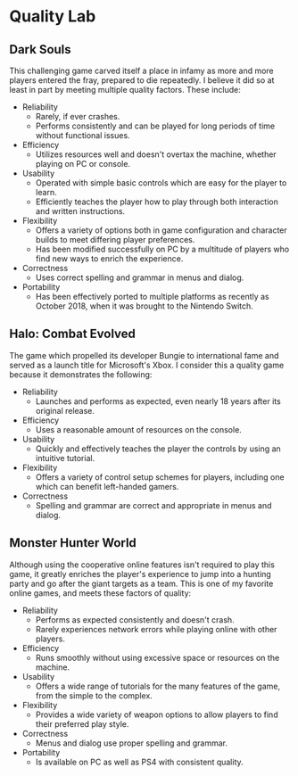 # Quality Lab

## Dark Souls
This challenging game carved itself a place in infamy as more and more players entered the fray, prepared to die repeatedly. I believe it did so at least in part by meeting multiple quality factors. These include:
- Reliability
  - Rarely, if ever crashes.
  - Performs consistently and can be played for long periods of time without functional issues.
- Efficiency
  - Utilizes resources well and doesn't overtax the machine, whether playing on PC or console.
- Usability
  - Operated with simple basic controls which are easy for the player to learn.
  - Efficiently teaches the player how to play through both interaction and written instructions.
- Flexibility
  - Offers a variety of options both in game configuration and character builds to meet differing player preferences.
  - Has been modified successfully on PC by a multitude of players who find new ways to enrich the experience.
- Correctness
  - Uses correct spelling and grammar in menus and dialog.
- Portability
  - Has been effectively ported to multiple platforms as recently as October 2018, when it was brought to the Nintendo Switch.

## Halo: Combat Evolved
The game which propelled its developer Bungie to international fame and served as a launch title for Microsoft's Xbox. I consider this a quality game because it demonstrates the following:
- Reliability
  - Launches and performs as expected, even nearly 18 years after its original release.
- Efficiency
  - Uses a reasonable amount of resources on the console.
- Usability
  - Quickly and effectively teaches the player the controls by using an intuitive tutorial.
- Flexibility
  - Offers a variety of control setup schemes for players, including one which can benefit left-handed gamers.
- Correctness
  - Spelling and grammar are correct and appropriate in menus and dialog.

## Monster Hunter World
Although using the cooperative online features isn't required to play this game, it greatly enriches the player's experience to jump into a hunting party and go after the giant targets as a team. This is one of my favorite online games, and meets these factors of quality:
- Reliability
  - Performs as expected consistently and doesn't crash.
  - Rarely experiences network errors while playing online with other players.
- Efficiency
  - Runs smoothly without using excessive space or resources on the machine.
- Usability
  - Offers a wide range of tutorials for the many features of the game, from the simple to the complex.
- Flexibility
  - Provides a wide variety of weapon options to allow players to find their preferred play style.
- Correctness
  - Menus and dialog use proper spelling and grammar.
- Portability
  - Is available on PC as well as PS4 with consistent quality.
